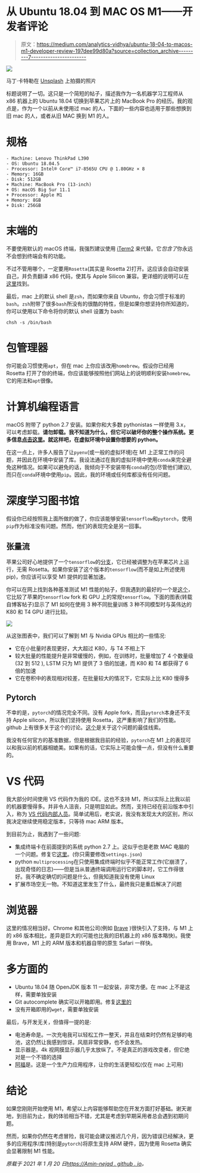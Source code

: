 # 从 Ubuntu 18.04 到 MAC OS M1——开发者评论

> 原文：<https://medium.com/analytics-vidhya/ubuntu-18-04-to-macos-m1-developer-review-197dee99d80a?source=collection_archive---------7----------------------->

![](img/0320c9fcda3b6d39f5c17964013c6142.png)

马丁·卡特勒在 [Unsplash](https://unsplash.com?utm_source=medium&utm_medium=referral) 上拍摄的照片

标题说明了一切。这只是一个简短的帖子，描述我作为一名机器学习工程师从 x86 机器上的 Ubuntu 18.04 切换到苹果芯片上的 MacBook Pro 的经历。我的观点是，作为一个以前从未使用过 mac 的人，下面的一些内容也适用于那些想换到旧 mac 的人，或者从旧 MAC 换到 M1 的人。

# 规格

```
- Machine: Lenovo ThinkPad L390
- OS: Ubuntu 18.04.5
- Processor: Intel® Core™ i7-8565U CPU @ 1.80GHz × 8
- Memory: 16GB
- Disk: 512GB
+ Machine: MacBook Pro (13-inch)
+ OS: macOS Big Sur 11.1
+ Processor: Apple M1
+ Memory: 8GB
+ Disk: 256GB
```

# 末端的

不要使用默认的 macOS 终端，我强烈建议使用 [iTerm2](https://iterm2.com/) 来代替。它*包含了*你永远不会想到终端会有的功能。

不过不管用哪个，一定要用`Rosetta`(其实是 Rosetta 2)打开。这应该会自动安装自己，并负责翻译 x86 代码，使其与 Apple Silicon 兼容。更详细的说明可以在[这里](https://www.notion.so/Run-x86-Apps-including-homebrew-in-the-Terminal-on-Apple-Silicon-8350b43d97de4ce690f283277e958602)找到。

最后，mac 上的默认 shell 是`zsh`，而如果你来自 Ubuntu，你会习惯于标准的`bash`。`zsh`附带了很多`bash`所没有的很酷的特性，但是如果你想坚持你所知道的，你可以使用以下命令将你的默认 shell 设置为 bash:

```
chsh -s /bin/bash
```

# 包管理器

你可能会习惯使用`apt`，但在 mac 上你应该改用`homebrew`。假设你已经用 Rosetta 打开了你的终端，你应该能够按照他们网站上的说明顺利安装`homebrew`。它的用法和`apt`很像。

# 计算机编程语言

macOS 附带了 python 2.7 安装。如果你和大多数 pythonistas 一样使用 3.x，可以考虑卸载。**请勿卸载。我不知道为什么，但它可以破坏你的整个操作系统。更多信息[点击这里](https://stackoverflow.com/questions/3819449/how-to-uninstall-python-2-7-on-a-mac-os-x-10-6-4)。就这样吧，在虚拟环境中设置你想要的 python。**

在这一点上，许多人报告了让`pyenv`(或一般的虚拟环境)在 M1 上正常工作的问题，并因此在环境中安装了库。我设法通过在我的虚拟环境中使用`conda`来完全避免这种情况。如果可以避免的话，我倾向于不安装带有`conda`的包(尽管他们建议),而只在`conda`环境中使用`pip`。因此，我的环境或任何库都没有任何问题。

# 深度学习图书馆

假设你已经按照我上面所做的做了，你应该能够安装`tensorflow`和`pytorch`，使用`pip`作为标准没有问题。然而，他们的表现完全是另一回事。

## 张量流

苹果公司好心地提供了一个`tensorflow`的[分支](https://github.com/apple/tensorflow_macos)，它已经被调整为在苹果芯片上运行，无需 Rosetta。如果你安装了这个版本的`tensorflow`(而不是如上所述使用 pip)，你应该可以享受 M1 提供的显著加速。

你可以在网上找到各种基准测试 M1 性能的帖子，但我遇到的最好的一个是[这个](https://towardsdatascience.com/benchmark-m1-vs-xeon-vs-core-i5-vs-k80-and-t4-e3802f27421c)，它比较了苹果的`tensorflow` fork 和 GPU 上的常规`tensorflow`。下面的图表(转载自博客帖子)显示了 M1 如何在使用 3 种不同批量训练 3 种不同模型时与英伟达的 K80 和 T4 GPU 进行比较。

![](img/7da850e07b7070bdfa01251d122aac7e.png)

从这张图表中，我们可以了解到 M1 与 Nvidia GPUs 相比的一些情况:

*   它在小批量时表现更好，大大超过 K80，与 T4 不相上下
*   较大批量的性能提升是非常缓慢的，例如，在训练时，批量增加了 4 个数量级(32 到 512 ), LSTM 只为 M1 提供了 3 倍的加速，而 K80 和 T4 都获得了 6 倍的加速
*   它在卷积中的表现相对较差，在批量较大的情况下，它实际上比 K80 慢得多

## Pytorch

不幸的是，`pytorch`的情况完全不同。没有 Apple fork，而且`pytorch`本身还不支持 Apple silicon，所以我们坚持使用 Rosetta，这严重影响了我们的性能。github 上有很多关于这个的讨论。[这个](https://github.com/pytorch/pytorch/issues/47702)是关于这个问题的最佳线索。

我没有任何官方的基准数据，但是根据我目前的经验，`pytorch`在 M1 上的表现可以和我以前的机器相媲美。如果有的话，它实际上可能会慢一点，但没有什么重要的。

# VS 代码

我大部分时间使用 VS 代码作为我的 IDE。这也不支持 M1，所以实际上比我以前的机器要慢得多。并非令人沮丧，只是明显如此。然而，支持已经在前沿版本中引入，称为 [VS 代码内部人员](https://code.visualstudio.com/insiders/#osx)。简单试用后，老实说，我没有发现太大的区别，所以我决定继续使用稳定版本，只等待 mac ARM 版本。

到目前为止，我遇到了一些问题:

*   集成终端卡在前面提到的系统 python 2.7 上。这似乎也是老款 MAC 电脑的一个问题。修复它[这里](https://stackoverflow.com/questions/54582361/vscode-terminal-shows-incorrect-python-version-and-path-launching-terminal-from)。(你只需要修改`settings.json`)
*   python `multiprocessing`在只使用集成终端时似乎不能正常工作(它崩溃了，出现奇怪的日志)——但是当从普通终端调用运行它的脚本时，它工作得很好。我不确定确切的问题是什么，但我知道我没有使用 Linux
*   扩展市场空无一物。不知道这里发生了什么，最终我只是重启解决了问题

# 浏览器

这里的情况相当好。Chrome 和其他公司(例如 [Brave](https://brave.com/) )很快引入了支持，与 M1 上的 x86 版本相比，差异是巨大的(可能也比我的旧机器上的 x86 版本略快)。我使用 Brave，M1 上的 ARM 版本和机器自带的原生 Safari 一样快。

# 多方面的

*   Ubuntu 18.04 随 OpenJDK 版本 11 一起安装，非常方便。在 mac 上不是这样，需要单独安装
*   Git autocomplete 确实可以开箱即用。修复[这里的](https://stackoverflow.com/questions/14970728/homebrew-s-git-not-using-completion)
*   没有开箱即用的`wget`，需要单独安装

最后，与开发无关，但值得一提的是:

*   电池寿命是。一次充电我可以轻松工作一整天，并且在结束时仍然有足够的电池，这仍然让我感到惊讶。风扇非常安静，也不会发热。
*   显示器是。4k 视网膜显示器几乎太放纵了。不是真正的游戏改变者，但它绝对是一个不错的选择
*   [阿福](https://www.alfredapp.com/)是。这是一个生产力应用程序，让你的生活更轻松(仅在 mac 上可用)

# 结论

如果您刚刚开始使用 M1，希望以上内容能够帮助您在开发方面打好基础。谢天谢地，到目前为止，我的体验相当不错，尤其是考虑到早期采用者总会遇到初期问题。

然而，如果你仍然在考虑冒险，我可能会建议推迟几个月，因为错误已经解决，更多的应用程序/库(特别是`pytorch`)将原生支持 ARM 硬件，因为使用 Rosetta 确实会显著限制 M1 性能。

*原载于 2021 年 1 月 20 日*[*https://Amin-nejad . github . io*](https://amin-nejad.github.io/2021/01/20/ubuntu-to-mac/)*。*